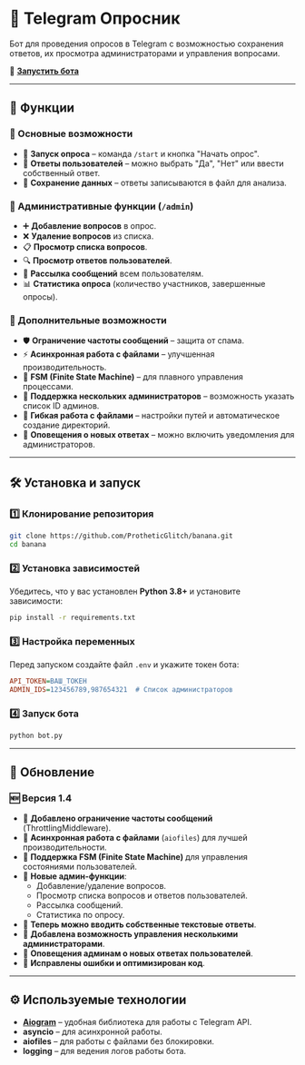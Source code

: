# 🤖 Telegram Опросник

Бот для проведения опросов в Telegram с возможностью сохранения ответов, их просмотра администраторами и управления вопросами.  

🔗 **[Запустить бота](https://t.me/smngr_bot)**  

---

## 🚀 Функции  

### 🔹 Основные возможности  
- 📌 **Запуск опроса** – команда `/start` и кнопка "Начать опрос".  
- 📝 **Ответы пользователей** – можно выбрать "Да", "Нет" или ввести собственный ответ.  
- 💾 **Сохранение данных** – ответы записываются в файл для анализа.  

### 🔹 Административные функции (`/admin`)  
- ➕ **Добавление вопросов** в опрос.  
- ❌ **Удаление вопросов** из списка.  
- 📋 **Просмотр списка вопросов**.  
- 🔍 **Просмотр ответов пользователей**.  
- 📢 **Рассылка сообщений** всем пользователям.  
- 📊 **Статистика опроса** (количество участников, завершенные опросы).  

### 🔹 Дополнительные возможности  
- 🛡 **Ограничение частоты сообщений** – защита от спама.  
- ⚡ **Асинхронная работа с файлами** – улучшенная производительность.  
- 🔄 **FSM (Finite State Machine)** – для плавного управления процессами.  
- 🔑 **Поддержка нескольких администраторов** – возможность указать список ID админов.  
- 📂 **Гибкая работа с файлами** – настройки путей и автоматическое создание директорий.  
- 🔔 **Оповещения о новых ответах** – можно включить уведомления для администраторов.  

---

## 🛠 Установка и запуск  

### 1️⃣ Клонирование репозитория  
```sh
git clone https://github.com/ProtheticGlitch/banana.git
cd banana
```

### 2️⃣ Установка зависимостей  
Убедитесь, что у вас установлен **Python 3.8+** и установите зависимости:  
```sh
pip install -r requirements.txt
```

### 3️⃣ Настройка переменных  
Перед запуском создайте файл `.env` и укажите токен бота:  
```ini
API_TOKEN=ВАШ_ТОКЕН
ADMIN_IDS=123456789,987654321  # Список администраторов
```

### 4️⃣ Запуск бота  
```sh
python bot.py
```

---

## 📜 Обновление  

### 🆕 Версия 1.4  
- 🔹 **Добавлено ограничение частоты сообщений** (ThrottlingMiddleware).  
- 🔹 **Асинхронная работа с файлами** (`aiofiles`) для лучшей производительности.  
- 🔹 **Поддержка FSM (Finite State Machine)** для управления состояниями пользователей.  
- 🔹 **Новые админ-функции**:  
  - Добавление/удаление вопросов.  
  - Просмотр списка вопросов и ответов пользователей.  
  - Рассылка сообщений.  
  - Статистика по опросу.  
- 🔹 **Теперь можно вводить собственные текстовые ответы**.  
- 🔹 **Добавлена возможность управления несколькими администраторами**.  
- 🔹 **Оповещения админам о новых ответах пользователей**.  
- 🔹 **Исправлены ошибки и оптимизирован код**.  

---

## ⚙️ Используемые технологии  
- **[Aiogram](https://docs.aiogram.dev/en/latest/)** – удобная библиотека для работы с Telegram API.  
- **asyncio** – для асинхронной работы.  
- **aiofiles** – для работы с файлами без блокировки.  
- **logging** – для ведения логов работы бота.  
